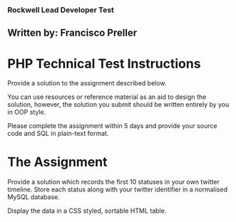 ### Rockwell Lead Developer Test
## Written by: Francisco Preller

# PHP Technical Test Instructions

Provide a solution to the assignment described below.

You can use resources or reference material as an aid to design the solution, however, the solution you submit should be written entirely by you in OOP style.

Please complete the assignment within 5 days and provide your source code and SQL in plain-text format.

# The Assignment

Provide a solution which records the first 10 statuses in your own twitter timeline. Store each status along with your twitter identifier in a normalised MySQL database.

Display the data in a CSS styled, sortable HTML table. 